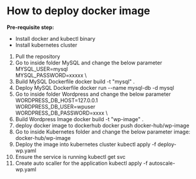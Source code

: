 <h1> How to deploy docker image </h1>

<b>Pre-requisite step:</b>
- Install docker and kubectl binary 
- Install kubernetes cluster

1. Pull the repository
2. Go to inside folder MySQL and change the below parameter
   MYSQL_USER=mysql \
   MYSQL_PASSWORD=xxxxx \
3. Build MySQL Dockerfile
   docker build -t "mysql" .
4. Deploy MySQL Dockerfile
   docker run --name mysql-db -d mysql
5. Go to inside folder Wordpress and change the below parameter
   WORDPRESS_DB_HOST=127.0.0.1 \
   WORDPRESS_DB_USER=wpuser \
   WORDPRESS_DB_PASSWORD=xxxx \
6. Build Wordpress Image
   docker build -t "wp-image" .
7. deploy docker image to dockerhub
   docker push docker-hub/wp-image
8. Go to inside Kubernetes folder and change the below parameter
   image: docker-hub/wp-image
10. Deploy the image into kubernetes cluster
    kubectl apply -f deploy-wp.yaml
11. Ensure the service is running
    kubectl get svc
12. Create auto scaller for the application
    kubectl apply -f autoscale-wp.yaml
